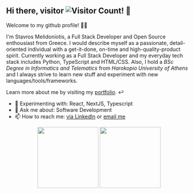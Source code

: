 
## Hi there, visitor ![Visitor Count](https://profile-counter.glitch.me/stavros-melidoniotis/count.svg)! 👋
Welcome to my github profile! 🧑‍💻

I'm Stavros Melidoniotis, a Full Stack Developer and Open Source enthousiast from Greece. I would describe myself as a passionate, detail-oriented individual with a get-it-done, on-time and high-quality-product spirit. Currently working as a Full Stack Developer and my everyday tech stack includes Python, TypeScript and HTML/CSS. Also, I hold a *BSc Degree in Informatics and Telematics* from *Harokopio University of Athens* and I always strive to learn new stuff and experiment with new languages/tools/frameworks.

Learn more about me by visiting my [portfolio](https://melidon.dev). ↩️

- 🔬 Experimenting with: React, NextJS, Typescript
- 💬 Ask me about: Software Development
- 📫 How to reach me: [via LinkedIn](https://www.linkedin.com/in/stavros-melidoniotis/) or [email me](mailto:melidon.stavros@gmail.com)

<p align="center">
  <img height="165" src="https://github-readme-stats.vercel.app/api?username=stavros-melidoniotis&count_private=true&show_icons=true&theme=cobalt" alt="">
  <img height="165" src="https://github-readme-stats.vercel.app/api/top-langs/?username=stavros-melidoniotis&layout=compact&theme=cobalt&langs_count=9" alt="">
</p>
